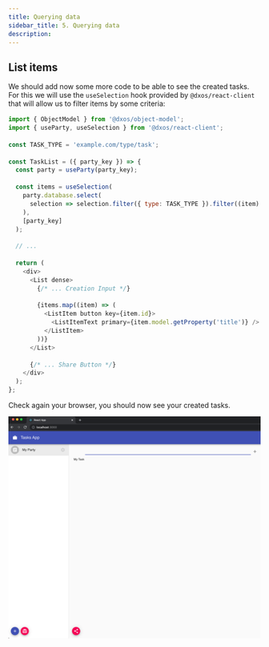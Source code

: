 ```yaml
---
title: Querying data
sidebar_title: 5. Querying data
description: 
---
```


## List items

We should add now some more code to be able to see the created tasks. For this we will use the `useSelection` hook provided by `@dxos/react-client` that will allow us to filter items by some criteria:

```jsx:title=src/components/TaskList.js
import { ObjectModel } from '@dxos/object-model';
import { useParty, useSelection } from '@dxos/react-client';

const TASK_TYPE = 'example.com/type/task';

const TaskList = ({ party_key }) => {
  const party = useParty(party_key);

  const items = useSelection(
    party.database.select(
      selection => selection.filter({ type: TASK_TYPE }).filter((item) => !item.model.getProperty('deleted')).items
    ),
    [party_key]
  );

  // ...

  return (
    <div>
      <List dense>
        {/* ... Creation Input */}

        {items.map((item) => (
          <ListItem button key={item.id}>
            <ListItemText primary={item.model.getProperty('title')} />
          </ListItem>
        ))}
      </List>

      {/* ... Share Button */}
    </div>
  );
};
```

Check again your browser, you should now see your created tasks.

![data](images/data-03.png)
